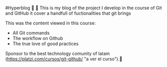  #Hyperblog 💚 🚀
This is my blog of the project I develop in the course of Git and GitHub
it cover a handfull of fuctionalities that git brings 

This was the content viewed in this course:

* All Git commands
* The workflow on Github
* The true love of good practices

Sponsor to the best technology comunity of latam
(https://platzi.com/cursos/git-github/ "a ver el curso").💢
